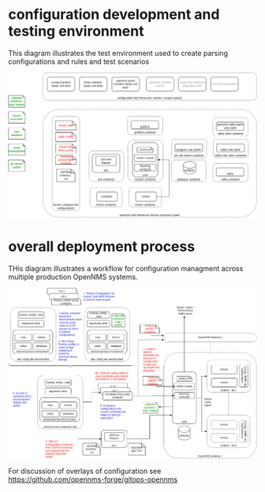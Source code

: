 # configuration development and testing environment

This diagram illustrates the test environment used to create parsing configurations and rules and test scenarios

![Alt text](../docs/images/parsingAndRuleDevelopment.drawio.png)


# overall deployment process

THis diagram illustrates a workflow for configuration managment across multiple production OpenNMS systems.

![Alt text](../docs/images/deploymentProcess.drawio.png)

For discussion of overlays of configuration see https://github.com/opennms-forge/gitops-opennms